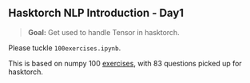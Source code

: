 ## Hasktorch NLP Introduction - Day1

> **Goal:**  Get used to handle Tensor in hasktorch.

Please tuckle `100exercises.ipynb`.

This is based on numpy 100 [exercises](https://github.com/rougier/numpy-100), with 83 questions picked up for hasktorch.